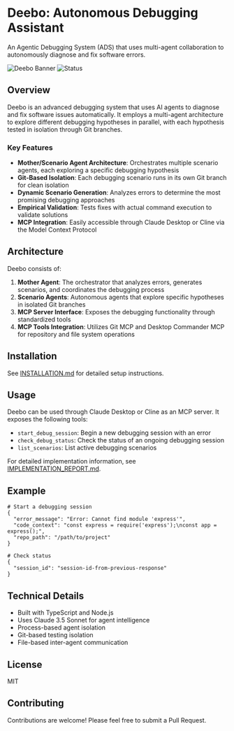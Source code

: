 # Deebo: Autonomous Debugging Assistant

An Agentic Debugging System (ADS) that uses multi-agent collaboration to autonomously diagnose and fix software errors.

![Deebo Banner](https://img.shields.io/badge/Deebo-Agentic%20Debugging%20System-blue)
![Status](https://img.shields.io/badge/status-prototype-orange)

## Overview

Deebo is an advanced debugging system that uses AI agents to diagnose and fix software issues automatically. It employs a multi-agent architecture to explore different debugging hypotheses in parallel, with each hypothesis tested in isolation through Git branches.

### Key Features

- **Mother/Scenario Agent Architecture**: Orchestrates multiple scenario agents, each exploring a specific debugging hypothesis
- **Git-Based Isolation**: Each debugging scenario runs in its own Git branch for clean isolation
- **Dynamic Scenario Generation**: Analyzes errors to determine the most promising debugging approaches
- **Empirical Validation**: Tests fixes with actual command execution to validate solutions
- **MCP Integration**: Easily accessible through Claude Desktop or Cline via the Model Context Protocol

## Architecture

Deebo consists of:

1. **Mother Agent**: The orchestrator that analyzes errors, generates scenarios, and coordinates the debugging process
2. **Scenario Agents**: Autonomous agents that explore specific hypotheses in isolated Git branches
3. **MCP Server Interface**: Exposes the debugging functionality through standardized tools
4. **MCP Tools Integration**: Utilizes Git MCP and Desktop Commander MCP for repository and file system operations

## Installation

See [INSTALLATION.md](INSTALLATION.md) for detailed setup instructions.

## Usage

Deebo can be used through Claude Desktop or Cline as an MCP server. It exposes the following tools:

- `start_debug_session`: Begin a new debugging session with an error
- `check_debug_status`: Check the status of an ongoing debugging session
- `list_scenarios`: List active debugging scenarios

For detailed implementation information, see [IMPLEMENTATION_REPORT.md](IMPLEMENTATION_REPORT.md).

## Example

```
# Start a debugging session
{
  "error_message": "Error: Cannot find module 'express'",
  "code_context": "const express = require('express');\nconst app = express();",
  "repo_path": "/path/to/project"
}

# Check status
{
  "session_id": "session-id-from-previous-response"
}
```

## Technical Details

- Built with TypeScript and Node.js
- Uses Claude 3.5 Sonnet for agent intelligence
- Process-based agent isolation
- Git-based testing isolation
- File-based inter-agent communication

## License

MIT

## Contributing

Contributions are welcome! Please feel free to submit a Pull Request.
